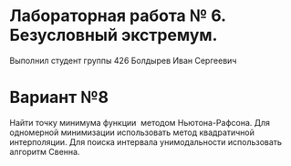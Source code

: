 # Лабораторная работа № 6. Безусловный экстремум.
Выполнил студент группы 426
Болдырев Иван Сергеевич
# Вариант №8
Найти точку минимума функции
![]()
методом Ньютона-Рафсона. Для одномерной минимизации использовать метод квадратичной интерполяции. Для поиска интервала унимодальности использовать алгоритм Свенна.
